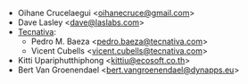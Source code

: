- Oihane Crucelaegui \<<oihanecruce@gmail.com>\>
- Dave Lasley \<<dave@laslabs.com>\>
- [Tecnativa](https://www.tecnativa.com):
  - Pedro M. Baeza \<<pedro.baeza@tecnativa.com>\>
  - Vicent Cubells \<<vicent.cubells@tecnativa.com>\>
- Kitti Upariphutthiphong \<<kittiu@ecosoft.co.th>\>
- Bert Van Groenendael \<<bert.vangroenendael@dynapps.eu>\>

